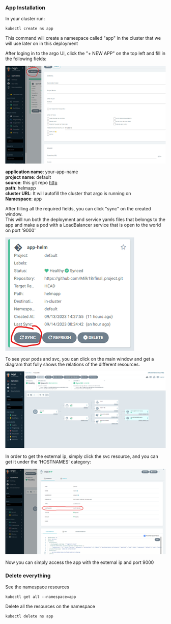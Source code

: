### App Installation


In your cluster run:

```
kubectl create ns app
```
This command will create a namespace called "app" in the cluster that we will use later on in this deployment

After loging in to the argo UI, click the "+ NEW APP" on the top left
and fill in the following fields:

![plot](../images/argo.png)

<b>application name</b>: your-app-name \
<b>project name</b>: default \
<b>source</b>: this git repo [http](https://github.com/Milk18/final_project.git) \
<b>path</b>: helmapp \
<b>cluster URL</b>: It will autofill the cluster that argo is running on \
<b>Namespace</b>: app

After filling all the required fields, you can click "sync" on the created window. \
This will run both the deployment and service yamls files that belongs to the app
and make a pod with a LoadBalancer service that is open to the world on port '9000'

![plot](../images/mongosync.png)

To see your pods and svc, you can click on the main window and get a diagram
that fully shows the relations of the different resources. 

![plot](../images/appdiagram.png)

In order to get the external ip, simply click the svc resource, and you can get it
under the 'HOSTNAMES' category:

![plot](../images/appip.png)

Now you can simply access the app with the external ip and port 9000

### Delete everything
See the namespace resources 
```
kubectl get all --namespace=app 
```

Delete all the resources on the namespace 
```
kubectl delete ns app